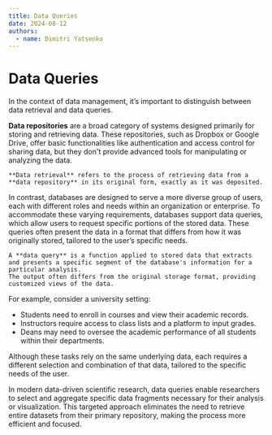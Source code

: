 ```yaml
---
title: Data Queries
date: 2024-08-12
authors:
  - name: Dimitri Yatsenko
---
```


# Data Queries
In the context of data management, it’s important to distinguish between data retrieval and data queries.

**Data repositories** are a broad category of systems designed primarily for storing and retrieving data. These repositories, such as Dropbox or Google Drive, offer basic functionalities like authentication and access control for sharing data, but they don't provide advanced tools for manipulating or analyzing the data.

```{card} Data retrieval
**Data retrieval** refers to the process of retrieving data from a **data repository** in its original form, exactly as it was deposited.
```

In contrast, databases are designed to serve a more diverse group of users, each with different roles and needs within an organization or enterprise. To accommodate these varying requirements, databases support data queries, which allow users to request specific portions of the stored data. These queries often present the data in a format that differs from how it was originally stored, tailored to the user’s specific needs.

```{card} Data Query
A **data query** is a function applied to stored data that extracts and presents a specific segment of the database's information for a particular analysis.
The output often differs from the original storage format, providing customized views of the data.
```

For example, consider a university setting:
* Students need to enroll in courses and view their academic records.
* Instructors require access to class lists and a platform to input grades.
* Deans may need to oversee the academic performance of all students within their departments.

Although these tasks rely on the same underlying data, each requires a different selection and combination of that data, tailored to the specific needs of the user.

In modern data-driven scientific research, data queries enable researchers to select and aggregate specific data fragments necessary for their analysis or visualization.
This targeted approach eliminates the need to retrieve entire datasets from their primary repository, making the process more efficient and focused.
